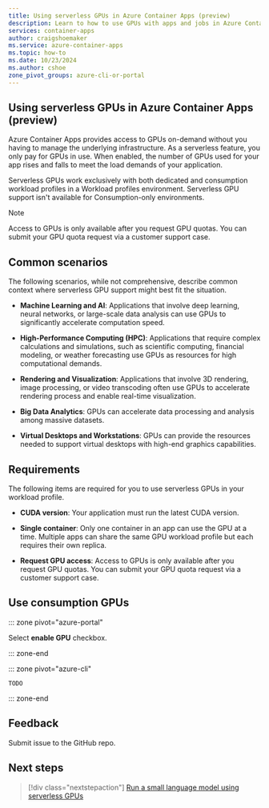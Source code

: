 ```yaml
---
title: Using serverless GPUs in Azure Container Apps (preview)
description: Learn to how to use GPUs with apps and jobs in Azure Container Apps.
services: container-apps
author: craigshoemaker
ms.service: azure-container-apps
ms.topic: how-to
ms.date: 10/23/2024
ms.author: cshoe
zone_pivot_groups: azure-cli-or-portal
---
```


## Using serverless GPUs in Azure Container Apps (preview)

Azure Container Apps provides access to GPUs on-demand without you having to manage the underlying infrastructure. As a serverless feature, you only pay for GPUs in use. When enabled, the number of GPUs used for your app rises and falls to meet the load demands of your application.

Serverless GPUs work exclusively with both dedicated and consumption workload profiles in a Workload profiles environment. Serverless GPU support isn't available for Consumption-only environments.

> [!NOTE]
> Access to GPUs is only available after you request GPU quotas. You can submit your GPU quota request via a customer support case.

## Common scenarios

The following scenarios, while not comprehensive, describe common context where serverless GPU support might best fit the situation.

- **Machine Learning and AI**: Applications that involve deep learning, neural networks, or large-scale data analysis can use GPUs to significantly accelerate computation speed.

- **High-Performance Computing (HPC)**: Applications that require complex calculations and simulations, such as scientific computing, financial modeling, or weather forecasting use GPUs as resources for high computational demands.

- **Rendering and Visualization**: Applications that involve 3D rendering, image processing, or video transcoding often use GPUs to accelerate rendering process and enable real-time visualization.

- **Big Data Analytics**: GPUs can accelerate data processing and analysis among massive datasets.

- **Virtual Desktops and Workstations**: GPUs can provide the resources needed to support virtual desktops with high-end graphics capabilities.

## Requirements

The following items are required for you to use serverless GPUs in your workload profile.

- **CUDA version**: Your application must run the latest CUDA version.

- **Single container**: Only one container in an app can use the GPU at a time. Multiple apps can share the same GPU workload profile but each requires their own replica.

- **Request GPU access**: Access to GPUs is only available after you request GPU quotas. You can submit your GPU quota request via a customer support case.

## Use consumption GPUs

::: zone pivot="azure-portal"

Select **enable GPU** checkbox.

::: zone-end

::: zone pivot="azure-cli"

```azurecli
TODO
```

::: zone-end

## Feedback

Submit issue to the GitHub repo.

## Next steps

> [!div class="nextstepaction"]
> [Run a small language model using serverless GPUs](gpu-small-language-model.md)
